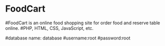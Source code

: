 # FoodCart
#FoodCart is an online food shopping site for order food and reserve table online.
#PHP, HTML, CSS, JavaScript, etc.

#database name: database
#username:root
#password:root
